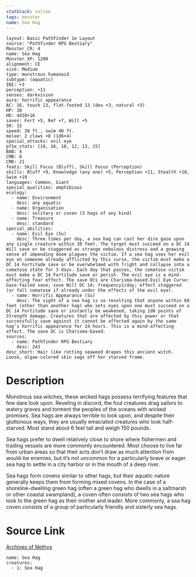 ```yaml
---
statblock: inline
tags: monster
name: Sea Hag
---
```

```statblock
layout: Basic Pathfinder 1e Layout
source: "Pathfinder RPG Bestiary"
Monster_CR: 4
name: Sea Hag
Monster_XP: 1200
alignment: CE
size: Medium
type: monstrous humanoid
subtype: (aquatic)
INI: +3
perception: +11
senses: darkvision
aura: horrific appearance
AC: 16, touch 13, flat-footed 13 (dex +3, natural +3)
HP: 38
HD: 4d10+16
saves: Fort +5, Ref +7, Will +5
SR: 15
speed: 30 ft., swim 40 ft.
melee: 2 claws +8 (1d6+4)
special_attacks: evil eye
pf1e_stats: [19, 16, 18, 12, 13, 15]
BAB: 4
CMB: 8
CMD: 21
feats: Skill Focus (Bluff), Skill Focus (Perception)
skills: Bluff +9, Knowledge (any one) +5, Perception +11, Stealth +10, Swim +19
languages: Common, Giant
special_qualities: amphibious
ecology:
  - name: Environment
    desc: any aquatic
  - name: Organisation
    desc: solitary or coven (3 hags of any kind)
  - name: Treasure
    desc: standard
special_abilities:
  - name: Evil Eye (Su)
    desc: Three times per day, a sea hag can cast her dire gaze upon any single creature within 30 feet. The target must succeed on a DC 14 Will save or be staggered as strange nebulous distress and a gnawing sense of impending doom plagues the victim. If a sea hag uses her evil eye on someone already afflicted by this curse, the victim must make a DC 14 Fortitude save or be overwhelmed with fright and collapse into a comatose state for 3 days. Each day that passes, the comatose victim must make a DC 14 Fortitude save or perish. The evil eye is a mind-affecting fear effect. The save DCs are Charisma-based.Evil Eye Curse: Gaze-failed save; save Will DC 14; frequency1/day; effect staggered (or fall comatose if already under the effects of the evil eye).
  - name: Horrific Appearance (Su)
    desc: The sight of a sea hag is so revolting that anyone within 60 feet (other than another hag) who sets eyes upon one must succeed on a DC 14 Fortitude save or instantly be weakened, taking 1d6 points of Strength damage. Creatures that are affected by this power or that successfully save against it cannot be affected again by the same hag’s horrific appearance for 24 hours. This is a mind-affecting effect. The save DC is Charisma-based.
sources:
  - name: Pathfinder RPG Bestiary
    desc: 243
desc_short: Hair like rotting seaweed drapes this ancient witch. Loose, algae-colored skin sags off her starved frame.
```
# Description
Monstrous sea witches, these wicked hags possess terrifying features that few dare look upon. Reveling in discord, the foul creatures drag sailors to watery graves and torment the peoples of the oceans with wicked promises. Sea hags are always terrible to look upon, and despite their gluttonous ways, they are usually emaciated creatures who look half-starved. Most stand about 6 feet tall and weigh 150 pounds.

Sea hags prefer to dwell relatively close to shore where fishermen and trading vessels are more commonly encountered. Most choose to live far from urban areas so that their acts don’t draw as much attention from would-be enemies, but it’s not uncommon for a particularly brave or eager sea hag to settle in a city harbor or in the mouth of a deep river.

Sea hags form covens similar to other hags, but their aquatic nature generally keeps them from forming mixed covens. In the case of a shoreline-dwelling green hag (often a green hag who dwells in a saltmarsh or other coastal swampland), a coven often consists of two sea hags who look to the green hag as their mother and leader. More commonly, a sea hag coven consists of a group of particularly friendly and sisterly sea hags.
# Source Link
[Archives of Nethys](https://aonprd.com/MonsterDisplay.aspx?ItemName=Sea%20Hag)
```encounter-table
name: Sea Hag
creatures:
  - 1: Sea Hag
```
